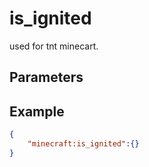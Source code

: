 
# is_ignited

used for tnt minecart.

## Parameters

## Example

````json
{
    "minecraft:is_ignited":{}
}
````
